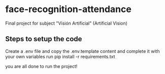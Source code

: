 # face-recognition-attendance
Final project for subject "Visión Artificial" (Artificial Vision)

## Steps to setup the code
Create a .env file and copy the .env.template content and complete it with your own variables
run pip install -r requirements.txt

you are all done to run the project!
